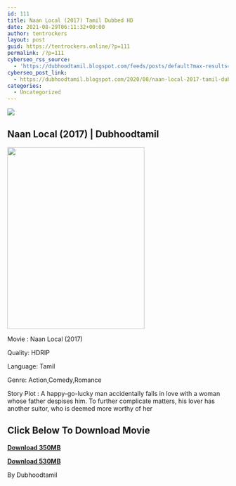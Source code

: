 ```yaml
---
id: 111
title: Naan Local (2017) Tamil Dubbed HD
date: 2021-08-29T06:11:32+00:00
author: tentrockers
layout: post
guid: https://tentrockers.online/?p=111
permalink: /?p=111
cyberseo_rss_source:
  - 'https://dubhoodtamil.blogspot.com/feeds/posts/default?max-results=150&start-index=151'
cyberseo_post_link:
  - https://dubhoodtamil.blogspot.com/2020/08/naan-local-2017-tamil-dubbed-hd.html
categories:
  - Uncategorized
---
```

<div class="media_block">
  <img src="https://1.bp.blogspot.com/-wMteRcfSG0Y/X0MgoW2XiXI/AAAAAAAACDg/2DHmrZ3ovVQlIFe3zSHf5B8o0BGKvsCHgCNcBGAsYHQ/s72-w312-h414-c/299247-v.webp" class="media_thumbnail" />
</div>

## **Naan Local (2017) | Dubhoodtamil**

<div class="separator">
  <a href="https://1.bp.blogspot.com/-wMteRcfSG0Y/X0MgoW2XiXI/AAAAAAAACDg/2DHmrZ3ovVQlIFe3zSHf5B8o0BGKvsCHgCNcBGAsYHQ/s518/299247-v.webp"><img loading="lazy" border="0" data-original-height="518" data-original-width="390" height="414" src="https://1.bp.blogspot.com/-wMteRcfSG0Y/X0MgoW2XiXI/AAAAAAAACDg/2DHmrZ3ovVQlIFe3zSHf5B8o0BGKvsCHgCNcBGAsYHQ/w312-h414/299247-v.webp" width="312" /></a>
</div>

Movie : Naan Local (2017)

Quality: HDRIP

Language: Tamil

Genre: Action,Comedy,Romance

Story Plot : A happy-go-lucky man accidentally falls in love with a woman whose father despises him. To further complicate matters, his lover has another suitor, who is deemed more worthy of her

## **<span>Click Below To Download Movie</span>**

**<span><a href="https://oncehelp.com/Naan-local-1" target="_blank" rel="noopener">Download 350MB</a></span>**

**<span><a href="https://oncehelp.com/Naan-local-2" target="_blank" rel="noopener">Download 530MB</a></span>**

By Dubhoodtamil